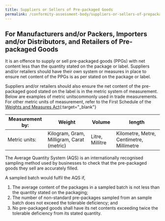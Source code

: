 ```yaml
---
title: Suppliers or Sellers of Pre-packaged Goods
permalink: /conformity-assessment-body/suppliers-or-sellers-of-prepackaged-goods
---
```

## For Manufacturers and/or Packers, Importers and/or Distributors, and Retailers of Pre-packaged Goods 

It is an offence to supply or sell pre-packaged goods (PPGs) with net content less than the quantity stated on the package or label. Suppliers and/or retailers should have their own system or measures in place to ensure net content of the PPGs is as per stated on the package or label.

Suppliers and/or retailers should also ensure the net content of the pre-packaged good stated on the label is in the metric system of measurement. Below are examples of metric unitscommonly used in trade measurements. For other metric units of measurement, refer to the First Schedule of the [Weights and Measures Act][1]{:target="_blank"}

[1]:https://sso.agc.gov.sg/Act/WMA1975

|Measurement by:|Weight|Volume|length|
--- | --- | --- | --- 
| Metric units: | Kilogram, Gram, Milligram, Carat (metric) | Litre, Millitre | Kilometre, Metre, Centimetre, Millimetre

The Average Quantity System (AQS) is an internationally recognised sampling method used by businesses to check that the pre-packaged goods they sell are accurately filled.

A sampled batch would fulfil the AQS if,

1. The average content of the packages in a sampled batch is not less than the quantity stated on the packaging;
2. The number of non-standard pre-packages sampled from an sample batch does not exceed the tolerable deficiency; and
3. No pre-packaged goods shall have its net contents exceeding twice the tolerable deficiency from its stated quantity.

